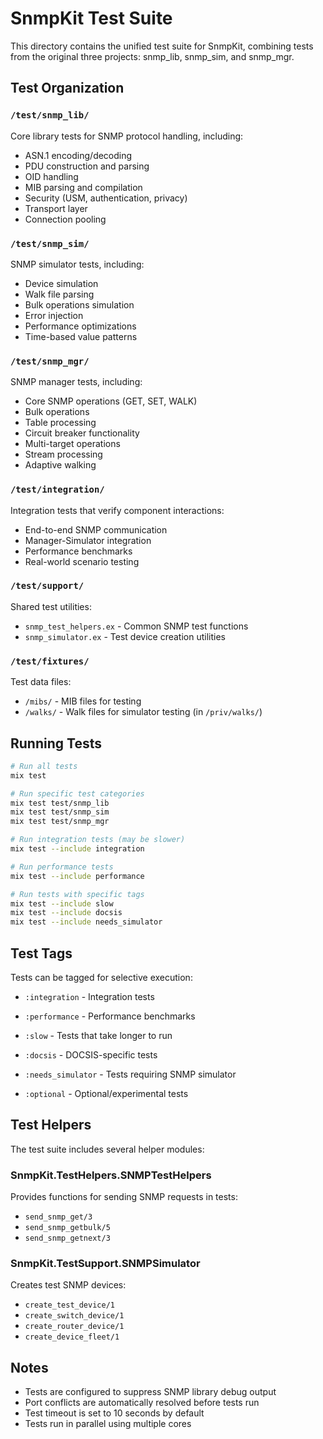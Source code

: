 # SnmpKit Test Suite

This directory contains the unified test suite for SnmpKit, combining tests from the original three projects: snmp_lib, snmp_sim, and snmp_mgr.

## Test Organization

### `/test/snmp_lib/`
Core library tests for SNMP protocol handling, including:
- ASN.1 encoding/decoding
- PDU construction and parsing
- OID handling
- MIB parsing and compilation
- Security (USM, authentication, privacy)
- Transport layer
- Connection pooling

### `/test/snmp_sim/`
SNMP simulator tests, including:
- Device simulation
- Walk file parsing
- Bulk operations simulation
- Error injection
- Performance optimizations
- Time-based value patterns

### `/test/snmp_mgr/`
SNMP manager tests, including:
- Core SNMP operations (GET, SET, WALK)
- Bulk operations
- Table processing
- Circuit breaker functionality
- Multi-target operations
- Stream processing
- Adaptive walking

### `/test/integration/`
Integration tests that verify component interactions:
- End-to-end SNMP communication
- Manager-Simulator integration
- Performance benchmarks
- Real-world scenario testing

### `/test/support/`
Shared test utilities:
- `snmp_test_helpers.ex` - Common SNMP test functions
- `snmp_simulator.ex` - Test device creation utilities

### `/test/fixtures/`
Test data files:
- `/mibs/` - MIB files for testing
- `/walks/` - Walk files for simulator testing (in `/priv/walks/`)

## Running Tests

```bash
# Run all tests
mix test

# Run specific test categories
mix test test/snmp_lib
mix test test/snmp_sim
mix test test/snmp_mgr

# Run integration tests (may be slower)
mix test --include integration

# Run performance tests
mix test --include performance

# Run tests with specific tags
mix test --include slow
mix test --include docsis
mix test --include needs_simulator
```

## Test Tags

Tests can be tagged for selective execution:
- `:integration` - Integration tests
- `:performance` - Performance benchmarks
- `:slow` - Tests that take longer to run
- `:docsis` - DOCSIS-specific tests
- `:needs_simulator` - Tests requiring SNMP simulator

- `:optional` - Optional/experimental tests

## Test Helpers

The test suite includes several helper modules:

### SnmpKit.TestHelpers.SNMPTestHelpers
Provides functions for sending SNMP requests in tests:
- `send_snmp_get/3`
- `send_snmp_getbulk/5`
- `send_snmp_getnext/3`

### SnmpKit.TestSupport.SNMPSimulator
Creates test SNMP devices:
- `create_test_device/1`
- `create_switch_device/1`
- `create_router_device/1`
- `create_device_fleet/1`

## Notes

- Tests are configured to suppress SNMP library debug output
- Port conflicts are automatically resolved before tests run
- Test timeout is set to 10 seconds by default
- Tests run in parallel using multiple cores